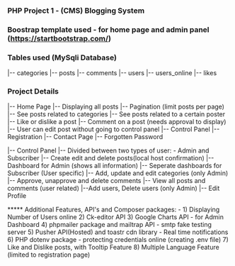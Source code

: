 ### PHP Project 1 - (CMS) Blogging System


### Boostrap template used - for home page and admin panel (https://startbootstrap.com/)


### Tables used (MySqli Database)
|-- categories
|-- posts
|-- comments
|-- users
|-- users_online
|-- likes



### Project Details 

|-- Home Page
   |-- Displaying all posts
   |-- Pagination (limit posts per page)
   |-- See posts related to categories
   |-- See posts related to a certain poster
   |-- Like or dislike a post
   |-- Comment on a post (needs approval to display)
   |-- User can edit post without going to control panel
   |-- Control Panel
   |-- Registration
   |-- Contact Page
   |-- Forgotten Password 
   
  
|-- Control Panel
   |-- Divided between two types of user: - Admin and Subscriber
   |-- Create edit and delete posts(local host confirmation)
   |-- Dashboard for Admin (shows all information)
   |-- Seperate dashboards for Subscriber (User specific)
   |-- Add, update and edit categories (only Admin)
   |-- Approve, unapprove and delete comments
   |-- View all posts and comments (user related)
   |--Add users, Delete users (only Admin)
   |-- Edit Profile


***** Additional Features, API's and Composer packages: -
      1) Displaying Number of Users online
      2) Ck-editor API
      3) Google Charts API - for Admin Dashboard
      4) phpmailer package and mailtrap API - smtp fake testing server
      5) Pusher API(Hosted) and toastr cdn library - Real time notifications
      6) PHP dotenv package - protecting credentials online (creating .env file)
      7) Like and Dislike posts, with Tooltip Feature
      8) Multiple Language Feature (limited to registration page)
    
    

    
    
    

